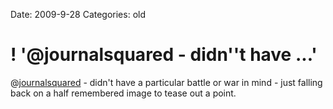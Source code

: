 Date: 2009-9-28
Categories: old

# ! '@journalsquared - didn''t have ...'

@<a href="http://twitter.com/journalsquared" class="aktt_username">journalsquared</a> - didn't have  a particular battle or war in mind - just falling back on a half remembered image to tease out a point.

